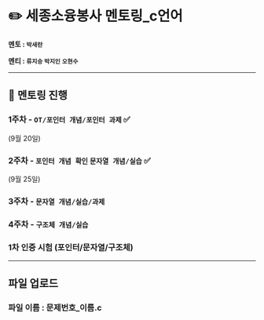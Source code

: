 ✏️ 세종소융봉사 멘토링_c언어
====================================

**멘토 : `박새란`**

**멘티 : `류지승` `박지인` `오현수`**


---


## 📅 멘토링 진행

### 1주차 - **`OT/포인터 개념/포인터 과제`**  ✅

(9월 20일)

### 2주차 - **`포인터 개념 확인` `문자열 개념/실습`** ✅

(9월 25일)

### 3주차 - **`문자열 개념/실습/과제`**


### 4주차 - **`구조체 개념/실습`**

### 1차 인증 시험 (포인터/문자열/구조체)



---

## 파일 업로드

### 파일 이름 : 문제번호_이름.c

